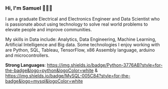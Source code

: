 ### Hi, I'm Samuel 👋👨‍💻
I am a graduate Electrical and Electronics Engineer and Data Scientist who is passionate about using technology to solve real world problems to elevate people and improve communities.

My skills in Data include: Analytics, Data Engineering, Machine Learning, Artificial Intelligence and Big data.
Some technologies I enjoy working with are Python, SQL, Tableau, TensorFlow, x86 Assembly language, arduino and microcontrollers.

**Strong Languages**: 	https://img.shields.io/badge/Python-3776AB?style=for-the-badge&logo=python&logoColor=white & https://img.shields.io/badge/MySQL-005C84?style=for-the-badge&logo=mysql&logoColor=white


<!--
**Samuel-Kiio/Samuel-Kiio** is a ✨ _special_ ✨ repository because its `README.md` (this file) appears on your GitHub profile.

Here are some ideas to get you started:

- 🔭 I’m currently working on ...
- 🌱 I’m currently learning ...
- 👯 I’m looking to collaborate on ...
- 🤔 I’m looking for help with ...
- 💬 Ask me about ...
- 📫 How to reach me: ...
- 😄 Pronouns: ...
- ⚡ Fun fact: ...
-->
